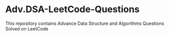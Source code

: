 # Adv.DSA-LeetCode-Questions
This repository contains Advance Data Structure and Algorithms Questions Solved on LeetCode
